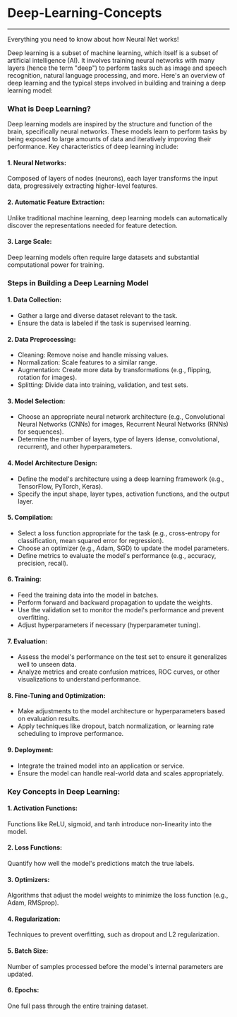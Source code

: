 # Deep-Learning-Concepts
---

Everything you need to know about how Neural Net works!

Deep learning is a subset of machine learning, which itself is a subset of artificial intelligence (AI). It involves training neural networks with many layers (hence the term "deep") to perform tasks such as image and speech recognition, natural language processing, and more. Here's an overview of deep learning and the typical steps involved in building and training a deep learning model:

### What is Deep Learning?
Deep learning models are inspired by the structure and function of the brain, specifically neural networks. These models learn to perform tasks by being exposed to large amounts of data and iteratively improving their performance. Key characteristics of deep learning include:

#### 1. Neural Networks: 
Composed of layers of nodes (neurons), each layer transforms the input data, progressively extracting higher-level features.
####  2. Automatic Feature Extraction: 
Unlike traditional machine learning, deep learning models can automatically discover the representations needed for feature detection.
####  3. Large Scale: 
Deep learning models often require large datasets and substantial computational power for training.

### Steps in Building a Deep Learning Model

#### 1. Data Collection:
- Gather a large and diverse dataset relevant to the task.
- Ensure the data is labeled if the task is supervised learning.

#### 2. Data Preprocessing:
- Cleaning: Remove noise and handle missing values.
- Normalization: Scale features to a similar range.
- Augmentation: Create more data by transformations (e.g., flipping, rotation for images).
- Splitting: Divide data into training, validation, and test sets.

#### 3. Model Selection:
- Choose an appropriate neural network architecture (e.g., Convolutional Neural Networks (CNNs) for images, Recurrent Neural Networks (RNNs) for sequences).
- Determine the number of layers, type of layers (dense, convolutional, recurrent), and other hyperparameters.

#### 4. Model Architecture Design:
- Define the model's architecture using a deep learning framework (e.g., TensorFlow, PyTorch, Keras).
- Specify the input shape, layer types, activation functions, and the output layer.

#### 5. Compilation:
- Select a loss function appropriate for the task (e.g., cross-entropy for classification, mean squared error for regression).
- Choose an optimizer (e.g., Adam, SGD) to update the model parameters.
- Define metrics to evaluate the model's performance (e.g., accuracy, precision, recall).

#### 6. Training:
- Feed the training data into the model in batches.
- Perform forward and backward propagation to update the weights.
- Use the validation set to monitor the model's performance and prevent overfitting.
- Adjust hyperparameters if necessary (hyperparameter tuning).

#### 7. Evaluation:
- Assess the model's performance on the test set to ensure it generalizes well to unseen data.
- Analyze metrics and create confusion matrices, ROC curves, or other visualizations to understand performance.

#### 8. Fine-Tuning and Optimization:
- Make adjustments to the model architecture or hyperparameters based on evaluation results.
- Apply techniques like dropout, batch normalization, or learning rate scheduling to improve performance.

#### 9. Deployment:
- Integrate the trained model into an application or service.
- Ensure the model can handle real-world data and scales appropriately.

### Key Concepts in Deep Learning:

#### 1. Activation Functions:
Functions like ReLU, sigmoid, and tanh introduce non-linearity into the model.
#### 2. Loss Functions: 
Quantify how well the model's predictions match the true labels.
#### 3. Optimizers: 
Algorithms that adjust the model weights to minimize the loss function (e.g., Adam, RMSprop).
#### 4. Regularization: 
Techniques to prevent overfitting, such as dropout and L2 regularization.
#### 5. Batch Size: 
Number of samples processed before the model's internal parameters are updated.
#### 6. Epochs: 
One full pass through the entire training dataset.










